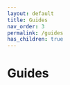 ```yaml
---
layout: default
title: Guides
nav_order: 3
permalink: /guides
has_children: true
---
```


# Guides


